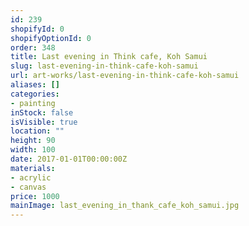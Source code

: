 ```yaml
---
id: 239
shopifyId: 0
shopifyOptionId: 0
order: 348
title: Last evening in Think cafe, Koh Samui
slug: last-evening-in-think-cafe-koh-samui
url: art-works/last-evening-in-think-cafe-koh-samui
aliases: []
categories:
- painting
inStock: false
isVisible: true
location: ""
height: 90
width: 100
date: 2017-01-01T00:00:00Z
materials:
- acrylic
- canvas
price: 1000
mainImage: last_evening_in_thank_cafe_koh_samui.jpg
---
```


